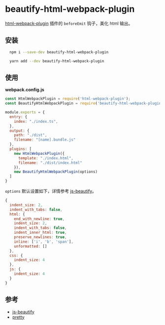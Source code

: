 # beautify-html-webpack-plugin

[html-webpack-plugin](https://github.com/jantimon/html-webpack-plugin) 插件的 `beforeEmit` 钩子，美化 html 输出。

## 安装

```bash
  npm i --save-dev beautify-html-webpack-plugin
```

```bash
  yarn add --dev beautify-html-webpack-plugin
```

## 使用

**webpack.config.js**

```js
const HtmlWebpackPlugin = require('html-webpack-plugin');
const BeautifyHtmlWebpackPlugin = require('beautify-html-webpack-plugin');

module.exports = {
  entry: {
    index: "./index.ts",
  },
  output: {
    path: "./dist",
    filename: "[name].bundle.js"
  },
  plugins: [
    new HtmlWebpackPlugin({
      template: "./index.html",
      filename: "./dist/index.html"
    }),
    new BeautifyHtmlWebpackPlugin(options)
  ]
}
```

`options` 默认设置如下，详情参考 [js-beautify](https://www.npmjs.com/package/js-beautify)。

```js
{
  indent_size: 2,
  indent_with_tabs: false,
  html: {
    end_with_newline: true,
    indent_size: 2,
    indent_with_tabs: false,
    indent_inner_html: true,
    preserve_newlines: true,
    inline: ['i', 'b', 'span'],
    unformatted: []
  },
  css: {
    indent_size: 4
  },
  js: {
    indent_size: 4
  }
}
```

## 参考

- [js-beautify](https://www.npmjs.com/package/)  
- [pretty](https://github.com/jonschlinkert/pretty)